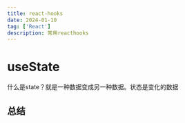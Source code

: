```yaml
---
title: react-hooks
date: 2024-01-10
tag: ['React']
description: 常用reacthooks
---
```


# useState
什么是state？就是一种数据变成另一种数据。状态是变化的数据

## 总结
